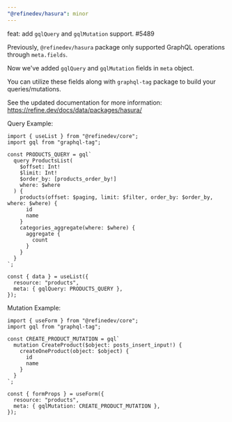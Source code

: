 ```yaml
---
"@refinedev/hasura": minor
---
```


feat: add `gqlQuery` and `gqlMutation` support. #5489

Previously, `@refinedev/hasura` package only supported GraphQL operations through `meta.fields`.

Now we've added `gqlQuery` and `gqlMutation` fields in `meta` object.

You can utilize these fields along with `graphql-tag` package to build your queries/mutations.

See the updated documentation for more information: https://refine.dev/docs/data/packages/hasura/

Query Example:

```tsx
import { useList } from "@refinedev/core";
import gql from "graphql-tag";

const PRODUCTS_QUERY = gql`
  query ProductsList(
    $offset: Int!
    $limit: Int!
    $order_by: [products_order_by!]
    where: $where
  ) {
    products(offset: $paging, limit: $filter, order_by: $order_by, where: $where) {
      id
      name
    }
    categories_aggregate(where: $where) {
      aggregate {
        count
      }
    }
  }
`;

const { data } = useList({
  resource: "products",
  meta: { gqlQuery: PRODUCTS_QUERY },
});
```

Mutation Example:

```tsx
import { useForm } from "@refinedev/core";
import gql from "graphql-tag";

const CREATE_PRODUCT_MUTATION = gql`
  mutation CreateProduct($object: posts_insert_input!) {
    createOneProduct(object: $object) {
      id
      name
    }
  }
`;

const { formProps } = useForm({
  resource: "products",
  meta: { gqlMutation: CREATE_PRODUCT_MUTATION },
});
```
